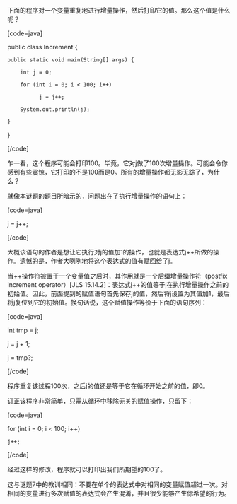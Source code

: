 下面的程序对一个变量重复地进行增量操作，然后打印它的值。那么这个值是什么呢？ 
[code=java]
public class Increment {
    public static void main(String[] args) {
        int j = 0;
        for (int i = 0; i < 100; i++)
              j = j++;
        System.out.println(j);
    }
}
[/code]
乍一看，这个程序可能会打印100。毕竟，它对j做了100次增量操作。可能会令你感到有些震惊，它打印的不是100而是0。所有的增量操作都无影无踪了，为什么？ 
就像本谜题的题目所暗示的，问题出在了执行增量操作的语句上： 
[code=java]
j = j++;
[/code]
大概该语句的作者是想让它执行对j的值加1的操作，也就是表达式j++所做的操作。遗憾的是，作者大咧咧地将这个表达式的值有赋回给了j。 
当++操作符被置于一个变量值之后时，其作用就是一个后缀增量操作符（postfix increment operator）[JLS 15.14.2]：表达式j++的值等于j在执行增量操作之前的初始值。因此，前面提到的赋值语句首先保存j的值，然后将j设置为其值加1，最后将j复位到它的初始值。换句话说，这个赋值操作等价于下面的语句序列： 
[code=java]
int tmp = j;
j = j + 1;
j = tmp?;
[/code]
程序重复该过程100次，之后j的值还是等于它在循环开始之前的值，即0。 
订正该程序非常简单，只需从循环中移除无关的赋值操作，只留下：
[code=java] 
for (int i = 0; i < 100; i++)
	j++;
[/code]
经过这样的修改，程序就可以打印出我们所期望的100了。 
这与谜题7中的教训相同：不要在单个的表达式中对相同的变量赋值超过一次。对相同的变量进行多次赋值的表达式会产生混淆，并且很少能够产生你希望的行为。